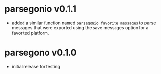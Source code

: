 # parsegonio v0.1.1
* added a similar function named `parsegonio_favorite_messages` to parse messages that were exported using the save messages option for a favorited platform.

# parsegono v0.1.0
* initial release for testing
